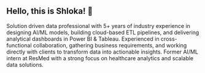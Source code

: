 ## Hello, this is Shloka! 👋

<!--
**shlokaGit/shlokaGit** is a ✨ _special_ ✨ repository because its `README.md` (this file) appears on your GitHub profile.

Here are some ideas to get you started:

- 🔭 I’m currently working on ...
- 🌱 I’m currently learning ...
- 👯 I’m looking to collaborate on ...
- 🤔 I’m looking for help with ...
- 💬 Ask me about ...
- 📫 How to reach me: ...
- 😄 Pronouns: ...
- ⚡ Fun fact: ...
-->

Solution driven data professional with 5+ years of industry experience in designing AI/ML models, building cloud-based ETL pipelines, and delivering analytical dashboards in Power BI & Tableau. Experienced in cross-functional collaboration, gathering business requirements, and working directly with clients to transform data into actionable insights. Former AI/ML intern at ResMed with a strong focus on healthcare analytics and scalable data solutions.
